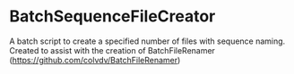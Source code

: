 # BatchSequenceFileCreator
A batch script to create a specified number of files with sequence naming. Created to assist with the creation of BatchFileRenamer (https://github.com/colvdv/BatchFileRenamer)
